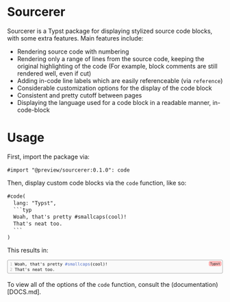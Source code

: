 # Sourcerer
Sourcerer is a Typst package for displaying stylized source code blocks, with some extra features. Main features include:

- Rendering source code with numbering
- Rendering only a range of lines from the source code, keeping the original highlighting of the code (For example, block comments are still rendered well, even if cut)
- Adding in-code line labels which are easily referenceable (via `reference`)
- Considerable customization options for the display of the code block
- Consistent and pretty cutoff between pages
- Displaying the language used for a code block in a readable manner, in-code-block

# Usage
First, import the package via:
```typ
#import "@preview/sourcerer:0.1.0": code
```

Then, display custom code blocks via the `code` function, like so:

````typ
#code(
  lang: "Typst",
  ```typ
  Woah, that's pretty #smallcaps(cool)!
  That's neat too.
  ```
)
````

This results in:

<p align="center">
  <img src="assets/sourcerer.png" width="750"/>
</p>

To view all of the options of the `code` function, consult the (documentation)[DOCS.md].
